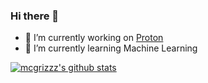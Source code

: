 ### Hi there 👋

- 🔭 I’m currently working on [Proton](https://github.com/mcgrizzz/Proton)
- 🌱 I’m currently learning Machine Learning

[![mcgrizzz's github stats](https://github-readme-stats.vercel.app/api?username=mcgrizzz)](https://github.com/anuraghazra/github-readme-stats)

